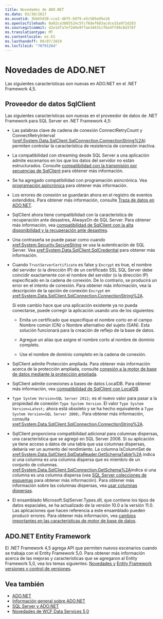 ```yaml
---
title: Novedades de ADO.NET
ms.date: 03/30/2017
ms.assetid: 3bb65d38-cce2-46f5-b979-e5c505e95e10
ms.openlocfilehash: 0a02ca3885524c5fcf8def603acdce33a972d283
ms.sourcegitcommit: d2e1dfa7ef2d4e9ffae3d431cf6a4ffd9c8d378f
ms.translationtype: MT
ms.contentlocale: es-ES
ms.lasthandoff: 09/07/2019
ms.locfileid: "70791264"
---
```

# <a name="whats-new-in-adonet"></a>Novedades de ADO.NET

Las siguientes características son nuevas en ADO.NET en el .NET Framework 4,5.

## <a name="sqlclient-data-provider"></a>Proveedor de datos SqlClient

Las siguientes características son nuevas en el proveedor de datos de .NET Framework para SQL Server en .NET Framework 4,5:

- Las palabras clave de cadena de conexión ConnectRetryCount y ConnectRetryInterval (<xref:System.Data.SqlClient.SqlConnection.ConnectionString%2A>) permiten controlar la característica de resistencia de conexión inactiva.

- La compatibilidad con streaming desde SQL Server a una aplicación admite escenarios en los que los datos del servidor no están estructurados.  Consulte [compatibilidad con la transmisión por secuencias de SqlClient](sqlclient-streaming-support.md) para obtener más información.

- Se ha agregado compatibilidad con programación asincrónica.  Vea [programación asincrónica](asynchronous-programming.md) para obtener más información.

- Los errores de conexión se guardarán ahora en el registro de eventos extendidos. Para obtener más información, consulte [Traza de datos en ADO.NET](data-tracing.md).

- SqlClient ahora tiene compatibilidad con la característica de recuperación ante desastres, AlwaysOn de SQL Server. Para obtener más información, vea [compatibilidad de SqlClient con la alta disponibilidad y la recuperación ante desastres](./sql/sqlclient-support-for-high-availability-disaster-recovery.md).

- Una contraseña se puede pasar como cuando <xref:System.Security.SecureString> se usa la autenticación de SQL Server. Vea <xref:System.Data.SqlClient.SqlCredential> para obtener más información.

- Cuando `TrustServerCertificate` es false y `Encrypt` es true, el nombre del servidor (o la dirección IP) de un certificado SSL SQL Server debe coincidir exactamente con el nombre del servidor (o la dirección IP) especificado en la cadena de conexión. De lo contrario, se producirá un error en el intento de conexión. Para obtener más información, vea la descripción de la opción de conexión `Encrypt` en <xref:System.Data.SqlClient.SqlConnection.ConnectionString%2A>.

  Si este cambio hace que una aplicación existente ya no pueda conectarse, puede corregir la aplicación usando uno de los siguientes:

  - Emita un certificado que especifique el nombre corto en el campo Nombre común (CN) o Nombre alternativo del sujeto (SAN). Esta solución funcionará para la creación de reflejo de la base de datos.

  - Agregue un alias que asigne el nombre corto al nombre de dominio completo.

  - Use el nombre de dominio completo en la cadena de conexión.

- SqlClient admite Protección ampliada. Para obtener más información acerca de la protección ampliada, consulte [conexión a la motor de base de datos mediante la protección ampliada](https://go.microsoft.com/fwlink/?LinkId=219978).

- SqlClient admite conexiones a bases de datos LocalDB. Para obtener más información, vea [compatibilidad de SqlClient con LocalDB](./sql/sqlclient-support-for-localdb.md).

- `Type System Version=SQL Server 2012;` es el nuevo valor para pasar a la propiedad de conexión `Type System Version`. El valor `Type System Version=Latest;` ahora está obsoleto y se ha hecho equivalente a `Type System Version=SQL Server 2008;`. Para obtener más información, consulta <xref:System.Data.SqlClient.SqlConnection.ConnectionString%2A>.

- SqlClient proporciona compatibilidad adicional para columnas dispersas, una característica que se agregó en SQL Server 2008. Si su aplicación ya tiene acceso a datos de una tabla que usa columnas dispersas, debería ver un aumento del rendimiento. La columna IsColumnSet de <xref:System.Data.SqlClient.SqlDataReader.GetSchemaTable%2A> indica si una columna es una columna dispersa que es miembro de un conjunto de columnas. <xref:System.Data.SqlClient.SqlConnection.GetSchema%2A>indica si una columna es una columna dispersa (vea [SQL Server colecciones de esquemas](sql-server-schema-collections.md) para obtener más información). Para obtener más información sobre las columnas dispersas, vea [usar columnas dispersas](https://go.microsoft.com/fwlink/?LinkId=224244).

- El ensamblado Microsoft.SqlServer.Types.dll, que contiene los tipos de datos espaciales, se ha actualizado de la versión 10.0 a la versión 11.0. Las aplicaciones que hacen referencia a este ensamblado pueden producir errores. Para obtener más información, vea [cambios importantes en las características de motor de base de datos](https://go.microsoft.com/fwlink/?LinkId=224367).

## <a name="adonet-entity-framework"></a>ADO.NET Entity Framework

El .NET Framework 4,5 agrega API que permiten nuevos escenarios cuando se trabaja con el Entity Framework 5,0. Para obtener más información acerca de las mejoras y características que se agregaron al Entity Framework 5,0, vea los temas siguientes: [Novedades y](https://go.microsoft.com/fwlink/?LinkID=251106) [Entity Framework versiones y control de versiones](https://go.microsoft.com/fwlink/?LinkId=234899).

## <a name="see-also"></a>Vea también

- [ADO.NET](index.md)
- [Información general sobre ADO.NET](ado-net-overview.md)
- [SQL Server y ADO.NET](./sql/index.md)
- [Novedades de WCF Data Services 5,0](https://docs.microsoft.com/previous-versions/dotnet/wcf-data-services/ee373845(v=vs.103))

